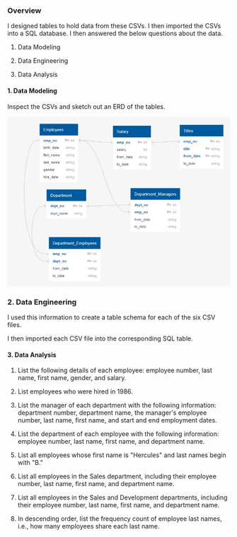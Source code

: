 ### Overview

I designed tables to hold data from these CSVs. I then imported the CSVs into a SQL database. I then answered the below questions about the data.

1. Data Modeling

2. Data Engineering

3. Data Analysis

#### 1. Data Modeling

Inspect the CSVs and sketch out an ERD of the tables.

![](EmployeeSQL/ERD.png)

### 2. Data Engineering

I used this information to create a table schema for each of the six CSV files.

I then imported each CSV file into the corresponding SQL table.

#### 3. Data Analysis

1. List the following details of each employee: employee number, last name, first name, gender, and salary.

2. List employees who were hired in 1986.

3. List the manager of each department with the following information: department number, department name, the manager's employee number, last name, first name, and start and end employment dates.

4. List the department of each employee with the following information: employee number, last name, first name, and department name.

5. List all employees whose first name is "Hercules" and last names begin with "B."

6. List all employees in the Sales department, including their employee number, last name, first name, and department name.

7. List all employees in the Sales and Development departments, including their employee number, last name, first name, and department name.

8. In descending order, list the frequency count of employee last names, i.e., how many employees share each last name.